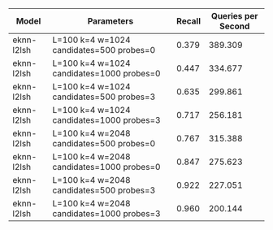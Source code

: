 |Model|Parameters|Recall|Queries per Second|
|---|---|---|---|
|eknn-l2lsh|L=100 k=4 w=1024 candidates=500 probes=0|0.379|389.309|
|eknn-l2lsh|L=100 k=4 w=1024 candidates=1000 probes=0|0.447|334.677|
|eknn-l2lsh|L=100 k=4 w=1024 candidates=500 probes=3|0.635|299.861|
|eknn-l2lsh|L=100 k=4 w=1024 candidates=1000 probes=3|0.717|256.181|
|eknn-l2lsh|L=100 k=4 w=2048 candidates=500 probes=0|0.767|315.388|
|eknn-l2lsh|L=100 k=4 w=2048 candidates=1000 probes=0|0.847|275.623|
|eknn-l2lsh|L=100 k=4 w=2048 candidates=500 probes=3|0.922|227.051|
|eknn-l2lsh|L=100 k=4 w=2048 candidates=1000 probes=3|0.960|200.144|
